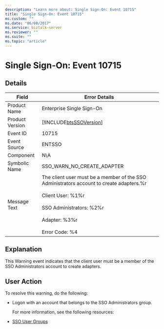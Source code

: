 ```yaml
---
description: "Learn more about: Single Sign-On: Event 10715"
title: "Single Sign-On: Event 10715"
ms.custom: ""
ms.date: "06/08/2017"
ms.service: biztalk-server
ms.reviewer: ""
ms.suite: ""
ms.topic: "article"
---
```

# Single Sign-On: Event 10715
## Details  

| Field | Error Details |
|-----------------|------------------------------------------------------------------------------------------------------------------------------------------------------------------------------------------------------------------|
|  Product Name   |                                                                                            Enterprise Single Sign-On                                                                                             |
| Product Version |                                                                            [!INCLUDE[btsSSOVersion](../includes/btsssoversion-md.md)]                                                                            |
|    Event ID     |                                                                                                      10715                                                                                                       |
|  Event Source   |                                                                                                      ENTSSO                                                                                                      |
|    Component    |                                                                                                       N\A                                                                                                        |
|  Symbolic Name  |                                                                                            SSO_WARN_NO_CREATE_ADAPTER                                                                                            |
|  Message Text   | The client user must be a member of the SSO Administrators account to create adapters.%r<br /><br /> Client User: %1%r<br /><br /> SSO Administrators: %2%r<br /><br /> Adapter: %3%r<br /><br /> Error Code: %4 |

## Explanation  
 This Warning event indicates that the client user must be a member of the SSO Administrators account to create adapters.  

## User Action  
 To resolve this warning, do the following:  

- Logon with an account that belongs to the SSO Administrators group.  

  For more information, see the following resources:  

- [SSO User Groups](../core/sso-user-groups.md)
